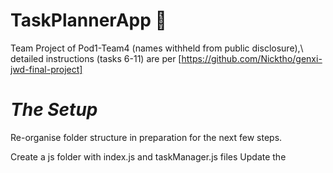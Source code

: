 # TaskPlannerApp :high_brightness:
 Team Project of Pod1-Team4 (names withheld from public disclosure),\ 
 detailed instructions (tasks 6-11) are per [https://github.com/Nicktho/genxi-jwd-final-project]

# _The Setup_
Re-organise folder structure in preparation for the next few steps.

Create a js folder with index.js and taskManager.js files
Update the <script> tag in your html file to use the new location of the js/index.js file.

Create a taskManager.js file in the js folder
Add a <script> tag pointing to the js/taskManager.js file before the <script> tag pointing to the js/index.js file.

Create a TaskManager class in js/taskManager.js  it will be responsible for managing the tasks in the application.
Within the constructor of the TaskManager class, initialize a this.tasks property on the class equal to an empty array.

# 6. Adding Tasks

## Adding A New Task Programmatically

## Adding Tasks With The Form

Expected Results:
Test out your code by adding some tasks using the New Task form, and checking the TaskManager instance's tasks array for the tasks.

# 7. Display Tasks

## Using Javascript to Create the Task HTML / dislay the TaskManager's tasks array on the page.

## creating a new method on our TaskManager class called render.

## call the render
In js/index.js, in the event listener for the submit even on the New Task form, find the call to the TaskManager's addTask.
After addTask is called, call the TaskManager's render method.

Expected Results:
Go ahead and open index.html in the browser and add some tasks using the form. You should see each new task populate the task list!

# 8. Update a Task

## Adding the "Mark As Done" button

## Adding an Event Listener to the Task List

## Adding the Task id to the DOM
 
## Adding getTaskById to the TaskManager class

## Update the status of the selected Task to 'DONE'

## Hiding the "Mark As Done" Button For Completed Tasks

## Change the Styling of the Task Status.

Expected Results: 
Open up index.html and add a task. Now we should we able to click the "Mark As Done" button below each task, to change the status from "TODO" to "DONE".

# 9. Persisting Tasks to LocalStorage

## Adding the save method to TaskManager
## Adding the load method to TaskManager

Expected Results: 
Open up index.html and add a task. Now, when you re-visit the page (eg: close and open or refresh), you should see the previously created task loaded and rendered to the page!
Since the currentId is saved, any new task we create should use the next currentId, after the one stored in localStorage.

# 10. Deleting Tasks

## Add A Delete Button to the Task HTML
## Create the deleteTask Method on TaskManager
## Setting an EventListener to the Delete Button on Tasks

Expected Results: 
Open up index.html and add a task. Find the task in the Task List and click the delete button. The task should now be deleted!
Refresh the page to make sure the new list with the task deleted is saved. When you refresh the page, you should not see the deleted task in the list.

# 11. Test TaskManager class using Jasmine
## Add Jasmine to the project
## Testing TaskManager Methods
- addTask
- deleteTask
- getTaskById
## Testing TaskManager Methods 
- render
- save
- load
Hint: Make good use of Spies!

Expected results:
Open up SpecRunner.html in your browser and bask in all the green from the passed tests!
